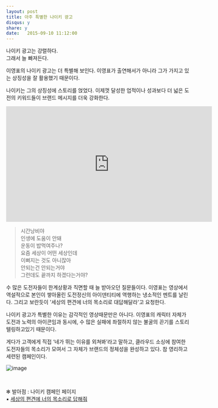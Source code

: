 ```yaml
---
layout: post
title: 아주 특별한 나이키 광고 
disqus: y
share: y
date:   2015-09-10 11:12:00
---
```


<P>나이키 광고는 강렬하다.<br />
그래서 늘 빠져든다.</P>

이영표의 나이키 광고는 더 특별해 보인다.
이영표가 출연해서가 아니라 그가 가지고 있는 상징성을 잘 활용했기 때문이다.

나이키는 그의 상징성에 스토리를 얹었다.
이제껏 달성한 업적이나 성과보다 더 넓은 도전의 키워드들이 브랜드 메시지를 더욱 강화한다.



<iframe width="560" height="315" src="https://www.youtube.com/embed/ONLW-q4S8Gg" frameborder="0" allowfullscreen></iframe>

><P>시간낭비야<br/>
>인생에 도움이 안돼<br/>
>운동이 밥먹여주나?<br/>
>요즘 세상이 어떤 세상인데<br/>
>이뻐지는 것도 아니잖아<br/>
>안되는건 안되는거야<br/>
>그런데도 끝까지 하겠다는거야?</P>


수 많은 도전자들이 한계상황과 직면할 때 늘 받아오던 질문들이다.
이영표는 영상에서 역설적으로 본인이 쌓아올린 도전정신의 아이덴티티에 역행하는 냉소적인 멘트를 날린다.
그리고 보란듯이 '세상의 편견에 너의 목소리로 대답해달라'고 요청한다.

나이키 광고가 특별한 이유는 감각적인 영상때문만은 아니다. 이영표의 캐릭터 자체가 도전과 노력의 아이콘임과 동시에, 수 많은 실패에 좌절하지 않는 불굴의 끈기를 스토리텔링하고있기 때문이다. 

게다가 고객에게 직접 ‘네가 뛰는 이유를 외쳐봐’라고 말하고, 클라우드 소싱에 참여한 도전자들의 목소리가 모여서 그 자체가 브랜드의 정체성을 완성하고 있다. 참 영리하고 세련된 캠페인이다.

![image](http://beatshon.github.io/images/nikead.png)

<br />

✻ 발아점 : 나이키 캠페인 페이지</br>
▪︎ [세상의 편견에 너의 목소리로 답해줘](http://www.nike.co.kr/display/displayShopCache.lecs?displayNo=NK1A20A08B46&influx_channel_no=170724&influx_channel_detail_no=3118656&utm_source=JDI&utm_medium=Brand&storeNo=2&siteNo=14218) 


